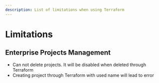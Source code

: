 ```yaml
---
description: List of limitations when using Terraform
---
```


# Limitations

## Enterprise Projects Management&#x20;

* Can not delete projects. It will be disabled when deleted through Terraform
* Creating project through Terraform with used name will lead to error
